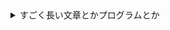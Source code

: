 <div>
<details><summary>すごく長い文章とかプログラムとか</summary><div>

```python
print('Hello world!')
```　
</div>
</details>

<details><summary>サンプル</summary><div>
Hello　World　
</div>
</details>
</div>